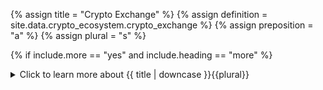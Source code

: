 <!--------------------------------------------- TITLE AND DEFINITION starts -->

{% assign title = "Crypto Exchange" %}
{% assign definition = site.data.crypto_ecosystem.crypto_exchange %}
{% assign preposition = "a" %}
{% assign plural = "s" %}

<!--------------------------------------------- TITLE AND DEFINITION ends -->

{% if include.more == "yes" and include.heading == "more" %}
<details class='detailsCollapsible'><summary class='nobr'>Click to learn more about {{ title | downcase }}{{plural}}
</summary>
{% endif %}

{% if include.heading != "" and include.heading != "more" %}
{{include.heading}} {{title}}
{% endif %}

{% if include.icon != "no" %} 

{% if include.table == "yes" and include.icon != "no" %}
<table class='definitionTable'><tr><td>
{% endif %}

<img src='images/icons/{{include.icon}}{{ title | downcase | replace: " ", "-" }}.png' />

{% if include.table == "yes" and include.icon != "no" %}
</td><td>
{% endif %}

{% endif %}

{% if include.definition == "bold" %}
<strong>{{ definition }}</strong>
{% else %}
{% if include.definition != "no" %}
{{ definition }}
{% endif %}
{% endif %}

{% if include.table == "yes" and include.icon != "no" %}
</td></tr></table>
{% endif %}

{% if include.more == "yes" and include.content == "more" and include.heading != "more" %}
<details class='detailsCollapsible'><summary class='nobr'>Click to learn more about {{ title | downcase }}{{plural}}
</summary>
{% endif %}

{% if include.content != "no" %}

<!--------------------------------------------- CONTENT starts -->

XXXXXXXXXXXXXXXXXXXXXXXXXXXXXXXXXXXXXXXXXXXXXXXXXXXXXX

<!--------------------------------------------- CONTENT ends -->

{% endif %}

{% if include.more == "yes" and include.content != "more" and include.heading != "more" %}
<details class='detailsCollapsible'><summary class='nobr'>Click to learn more about {{ title | downcase }}{{plural}}
</summary>
{% endif %}

{% if include.adding != "" %}

{{include.adding}} Adding {{preposition}} {{title}} Node

<!--------------------------------------------- ADDING starts -->

To add a crypto exchange, select *Add Crypto Exchange* on the crypto exchanges node menu. The crypto exchange node is created along with the rest of the basic structure of nodes required to define assets, markets and user accounts.

<!--------------------------------------------- ADDING ends -->

{% endif %}

{% if include.configuring != "" %}

{{include.configuring}} Configuring the {{title}}

<!--------------------------------------------- CONFIGURING starts -->

Select *Configure Crypto Exchange* on the menu to access the configuration.

```json
{
    "codeName": "binance",
    "API": [
        {
            "method": "fetchTrades",
            "fetchType": "by Id",
            "fetchTradesMethod": "publicGetHistoricalTrades",
            "firstId": "f"
        }
    ]
}
```

* ```codeName``` is the name of the exchange as handled in the code of the system. 

* ```API``` holds a series of definitions used only in the case in which the sensor bot fetches trades (using the Historic-Trades process) instead of the OHLCV process that fetches one-minute candles and is the current default. In such a case, finding the right set of parameters to work with a specific exchange may be challenging, nd involves understanding how the exchanges API and the CCXT Library API work. In other words, there is no hard rule as of what each of the values should be. Determining each of this values requires exploring the exchange's API documentation, as well as the documentation of the CCXT Library.

<!--------------------------------------------- CONFIGURING ends -->

{% endif %}

{% if include.starting != "" %}

{{include.starting}} Starting {{preposition}} {{title}}

<!--------------------------------------------- STARTING starts -->

XXXXXXXXXXXXXXXXXXXXXXXXXXXXXXXXXXXXXXXXXXXXXXXXXXXXXX

<!--------------------------------------------- STARTING ends -->

{% endif %}

{% if include.more == "yes" %}
</details>
{% endif %}